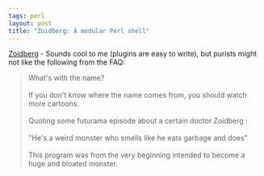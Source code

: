 ```yaml
---
tags: perl
layout: post
title: "Zoidberg: A modular Perl shell"
---
```




<a href="http://zoidberg.sourceforge.net/">Zoidberg</a> - Sounds cool to me (plugins are easy to write), but purists might not like the following from the FAQ:

<blockquote>
What's with the name?
<br><br>
If you don't know where the name comes from, you
should watch more cartoons.
<br><br>
Quoting some futurama episode about a certain doctor Zoidberg :
<br><br>
  "He's a weird monster who smells
      like he eats garbage and does"
<br><br>
This program was from the very beginning intended to become a
huge and bloated monster.
</blockquote>


